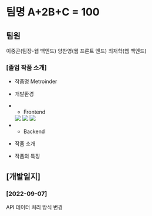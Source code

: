 # 팀명 A+2B+C = 100

## 팀원

이중곤(팀장-웹 백엔드) 양찬영(웹 프론트 엔드) 최재학(웹 백엔드)  

### [졸업 작품 소개]
- 작품명
Metroinder  
- 개발환경 
- - Frontend 
  <img src="https://img.shields.io/badge/html5-E34F26?style=for-the-badge&logo=html5&logoColor=white"> 
  <img src="https://img.shields.io/badge/css-1572B6?style=for-the-badge&logo=css3&logoColor=white"> 
  <img src="https://img.shields.io/badge/javascript-F7DF1E?style=for-the-badge&logo=javascript&logoColor=black"> 
- - Backend  

- 작품 소개  
- 작품의 특징

## [개발일지]

### [2022-09-07]
API 데이터 처리 방식 변경
